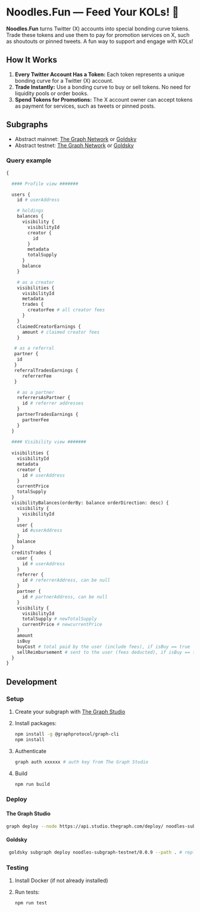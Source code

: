 # Noodles.Fun — Feed Your KOLs! 🍜

**Noodles.Fun** turns Twitter (X) accounts into special bonding curve tokens. Trade these tokens and use them to pay for promotion services on X, such as shoutouts or pinned tweets. A fun way to support and engage with KOLs!

## How It Works

1. **Every Twitter Account Has a Token:** Each token represents a unique bonding curve for a Twitter (X) account.
2. **Trade Instantly:** Use a bonding curve to buy or sell tokens. No need for liquidity pools or order books.
3. **Spend Tokens for Promotions:** The X account owner can accept tokens as payment for services, such as tweets or pinned posts.

## Subgraphs

* Abstract mainnet: [The Graph Network](https://thegraph.com/explorer/subgraphs/4aCcnWu6U2UhL6XrUKh2k45v4m8xVVF6S354PS2p9nsU?view=Query&chain=arbitrum-one) or [Goldsky](https://api.goldsky.com/api/public/project_cm3yp5wtflxub01wra3g2a0bc/subgraphs/noodles-abstract/v1.0.0/gn)
* Abstract testnet: [The Graph Network](https://thegraph.com/explorer/subgraphs/3Z4xUtmadHbNTYpzk9d4pPpHJnsA9FXsYjwJx1aQ9zAC?v=19&view=Query&chain=arbitrum-one) or [Goldsky](https://api.goldsky.com/api/public/project_cm3yp5wtflxub01wra3g2a0bc/subgraphs/noodles-subgraph-testnet/0.3.3/gn)

### Query example

```graphql
{

  #### Profile view #######

  users {
    id # userAddress

    # holdings 
    balances {
      visibility {
        visibilityId
        creator {
          id
        }
        metadata
        totalSupply
      }
      balance
    }

    # as a creator 
    visibilities {
      visibilityId
      metadata
      trades {
        creatorFee # all creator fees
      }
    }
    claimedCreatorEarnings {
      amount # claimed creator fees
    }

   # as a referral 
   partner {
    id 
   }
   referralTradesEarnings {
      referrerFee
   }    

    # as a partner 
    referrersAsPartner {
      id # referrer addresses 
    }
    partnerTradesEarnings {
      partnerFee
    }
  }
  
  #### Visibility view #######
  
  visibilities {
    visibilityId
    metadata
    creator {
      id # userAddress
    }
    currentPrice
    totalSupply
  }
  visibilityBalances(orderBy: balance orderDirection: desc) {    
    visibility {
      visibilityId
    }
    user {
      id #userAddress
    }
    balance
  }
  creditsTrades {
    user {
      id # userAddress
    }
    referrer {
      id # referrerAddress, can be null
    }
    partner {
      id # partnerAddress, can be null
    }
    visibility {
      visibilityId
      totalSupply # newTotalSupply
      currentPrice # newcurrentPrice
    }
    amount
    isBuy
    buyCost # total paid by the user (include fees), if isBuy == true
    sellReimbursement # sent to the user (fees deducted), if isBuy == false
  }
}
```

## Development

### Setup

1. Create your subgraph with [The Graph Studio](https://thegraph.com/studio)

2. Install packages:

   ```bash
   npm install -g @graphprotocol/graph-cli
   npm install
   ```

3. Authenticate

   ```bash
   graph auth xxxxxx # auth key from The Graph Studio
   ```

4. Build

    ```bash
    npm run build
    ```

### Deploy

#### The Graph Studio

   ```bash
   graph deploy --node https://api.studio.thegraph.com/deploy/ noodles-subgraph-testnet # replace noodles-subgraph-testnet by your subgraph slug
   ```

#### Goldsky

  ```bash
   goldsky subgraph deploy noodles-subgraph-testnet/0.0.9 --path . # replace noodles-subgraph-testnet/0.0.9 by the slug and version you want
   ```

### Testing

1. Install Docker (if not already installed)

2. Run tests:

   ```bash
   npm run test
   ```
